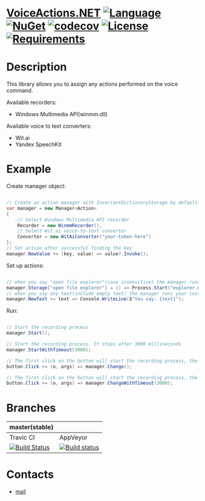 # [VoiceActions.NET](https://github.com/HavenDV/VoiceActions.NET) [![Language](https://img.shields.io/badge/language-C%23-blue.svg?style=flat-square)](https://github.com/HavenDV/VoiceActions.NET/search?l=C%23&o=desc&s=&type=Code) [![NuGet](https://img.shields.io/nuget/v/VoiceActions.NET.svg?style=flat)](https://www.nuget.org/packages/VoiceActions.NET) [![codecov](https://codecov.io/gh/HavenDV/VoiceActions.NET/branch/master/graph/badge.svg)](https://codecov.io/gh/HavenDV/VoiceActions.NET) [![License](https://img.shields.io/github/license/HavenDV/VoiceActions.NET.svg?label=License&maxAge=86400)](LICENSE.md) [![Requirements](https://img.shields.io/badge/Requirements-.NET%20Standard%201.3-blue.svg)](https://github.com/dotnet/standard/blob/master/docs/versions/netstandard1.3.md)

# Description
This library allows you to assign any actions performed on the voice command.

Available recorders:
+ Windows Multimedia API(winmm.dll)

Available voice to text converters:
+ Wit.ai
+ Yandex SpeechKit

# Example

Create manager object:

```cs

// Create an action manager with InvariantDictionaryStorage by default(null in constructor). This will give the keys a case-insensitive
var manager = new Manager<Action>
{
    // Select Windows Multimedia API recorder
    Recorder = new WinmmRecorder(),
    // Select Wit.ai voice-to-text converter
    Converter = new WitAiConverter("your-token-here")
};
// Set action after successful finding the key
manager.NewValue += (key, value) => value?.Invoke();

 ```

Set up actions:

```cs

// when you say "open file explorer"(case insensitive) the manager runs the explorer.exe with the "C:/" base folder
manager.Storage["open file explorer"] = () => Process.Start("explorer.exe", "C:/");
// when you say any text(include empty text) the manager runs your custom action
manager.NewText += text => Console.WriteLine($"You say: {text}");

 ```

Run:

```cs

// Start the recording process
manager.Start();

// Start the recording process. It stops after 3000 milliseconds
manager.StartWithTimeout(3000);

// The first click on the button will start the recording process, the second will leave the recording process and start the action
button.Click += (o, args) => manager.Change();

// The first click on the button will start the recording process, the second or after 3000 milliseconds timeout it will leave the recording process and start the action. 
button.Click += (o, args) => manager.ChangeWithTimeout(3000);

 ```

# Branches

| master(stable) |               |
|----------------|---------------|
|    Travic CI   |    AppVeyor   |  
| [![Build Status](https://api.travis-ci.org/HavenDV/VoiceActions.NET.svg?branch=master)](https://travis-ci.org/HavenDV/VoiceActions.NET) | [![Build status](https://ci.appveyor.com/api/projects/status/6d1qhja444di11pt/branch/master?svg=true)](https://ci.appveyor.com/project/HavenDV/voiceactions-net/branch/master) |

# Contacts
* [mail](mailto:havendv@gmail.com)
